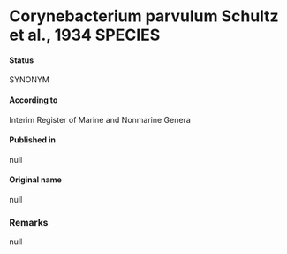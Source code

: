 # Corynebacterium parvulum Schultz et al., 1934 SPECIES

#### Status
SYNONYM

#### According to
Interim Register of Marine and Nonmarine Genera

#### Published in
null

#### Original name
null

### Remarks
null